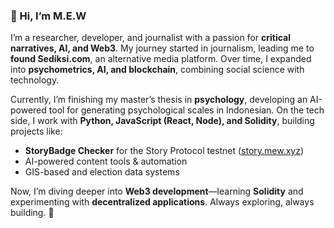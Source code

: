 ### 👋 Hi, I’m M.E.W  

I’m a researcher, developer, and journalist with a passion for **critical narratives, AI, and Web3**. My journey started in journalism, leading me to **found Sediksi.com**, an alternative media platform. Over time, I expanded into **psychometrics, AI, and blockchain**, combining social science with technology.  

Currently, I’m finishing my master’s thesis in **psychology**, developing an AI-powered tool for generating psychological scales in Indonesian. On the tech side, I work with **Python, JavaScript (React, Node), and Solidity**, building projects like:  
- **StoryBadge Checker** for the Story Protocol testnet ([story.mew.xyz](https://story.mew.xyz))  
- AI-powered content tools & automation  
- GIS-based and election data systems  

Now, I’m diving deeper into **Web3 development**—learning **Solidity** and experimenting with **decentralized applications**. Always exploring, always building. 🚀  
